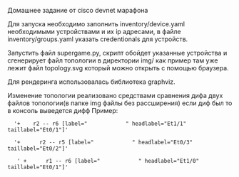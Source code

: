 
Домашнее задание от cisco devnet марафона

Для запуска необходимо заполнить inventory/device.yaml необходимыми устройствами и их ip адресами, в файле inventory/groups.yaml указать credentionals для устройств.

Запустить файл supergame.py, скрипт обойдет указанные устройства и сгенерирует файл топологии в директории img/ как пример там уже лежит файл topology.svg который можно открыть с помощью браузера.


Для рендеринга использовалась библиотека graphviz.

Изменение топологии реализовано средствами сравнения дифа двух файлов топологии(в папке img файлы без рассширения) если диф был то в консоль выведется дифф
Пример:


      '+   	r2 -- r6 [label="            " headlabel="Et1/1" taillabel="Et0/1"]'

      '+  	  r2 -- r5 [label="            " headlabel="Et0/3" taillabel="Et0/2"]'

       ' +   	r1 -- r6 [label="            " headlabel="Et1/0" taillabel="Et0/1"]'
